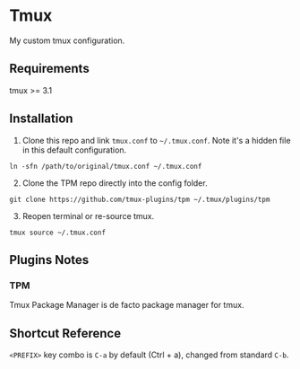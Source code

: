 # Tmux
My custom tmux configuration.

## Requirements
tmux >= 3.1

## Installation

1. Clone this repo and link `tmux.conf` to `~/.tmux.conf`. Note it's a hidden file in this default configuration.
```
ln -sfn /path/to/original/tmux.conf ~/.tmux.conf
```
2. Clone the TPM repo directly into the config folder.
```
git clone https://github.com/tmux-plugins/tpm ~/.tmux/plugins/tpm
```
3. Reopen terminal or re-source tmux.
```
tmux source ~/.tmux.conf
```

## Plugins Notes

### TPM
Tmux Package Manager is de facto package manager for tmux.

## Shortcut Reference
`<PREFIX>` key combo is `C-a` by default (Ctrl + a), changed from standard `C-b`.
```
